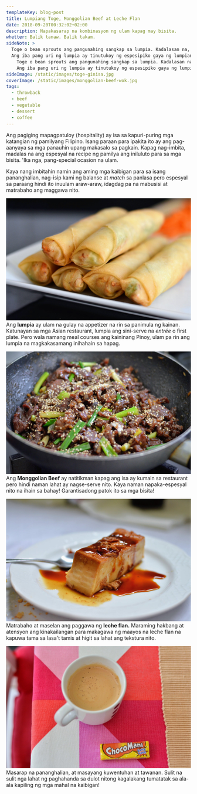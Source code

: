 ```yaml
---
templateKey: blog-post
title: Lumpiang Toge, Monggolian Beef at Leche Flan
date: 2018-09-20T00:32:02+02:00
description: Napakasarap na kombinasyon ng ulam kapag may bisita.
whetter: Balik tanaw. Balik takam.
sideNote: >
  Toge o bean sprouts ang pangunahing sangkap sa lumpia. Kadalasan na, kapag sinabing lumpia lang, tinutukoy nito ang lumpiang toge o gulay.
  Ang iba pang uri ng lumpia ay tinutukoy ng espesipiko gaya ng lumpiang ubod, lumpiang Shanghai, lumpiang sariwa, atbp.
    Toge o bean sprouts ang pangunahing sangkap sa lumpia. Kadalasan na, kapag sinabing lumpia lang, tinutukoy nito ang lumpiang toge o gulay.
    Ang iba pang uri ng lumpia ay tinutukoy ng espesipiko gaya ng lumpiang ubod, lumpiang Shanghai, lumpiang sariwa, atbp.
sideImage: /static/images/toge-ginisa.jpg
coverImage: /static/images/monggolian-beef-wok.jpg
tags:
  - throwback
  - beef
  - vegetable
  - dessert
  - coffee
---
```


Ang pagiging mapagpatuloy (hospitality) ay isa sa kapuri-puring mga katangian ng pamilyang Filipino. Isang paraan para ipakita ito ay ang pag-aanyaya sa mga panauhin upang makasalo sa pagkain. Kapag nag-imbita, madalas na ang espesyal na recipe ng pamilya ang iniluluto para sa mga bisita. 'Ika nga, pang-special ocasion na ulam.

Kaya nang imbitahin namin ang aming mga kaibigan para sa isang pananghalian, nag-isip kami ng balanse at _match_ sa panlasa pero espesyal sa paraang hindi ito inuulam araw-araw, idagdag pa na mabusisi at matrabaho ang maggawa nito.

![Piniritong lumpiang gulay](/static/images/lumpia-gulay.jpg)
Ang **lumpia** ay ulam na gulay na appetizer na rin sa panimula ng kainan. Katunayan sa mga Asian restaurant, lumpia ang sini-serve na *entrée* o first plate. Pero wala namang meal courses ang kaininang Pinoy, ulam pa rin ang lumpia na magkakasamang inihahain sa hapag.

![Monggolian beef na binudburan ng tinustang linga](/static/images/monggolian-beef-wok.jpg)
Ang **Monggolian Beef** ay natitikman kapag ang isa ay kumain sa restaurant pero hindi naman lahat ay nagse-serve nito. Kaya naman napaka-espesyal nito na ihain sa bahay! Garantisadong patok ito sa mga bisita!

![Leche flan](/static/images/leche-flan.jpg)
Matrabaho at maselan ang paggawa ng **leche flan.** Maraming hakbang at atensyon ang kinakailangan para makagawa ng maayos na leche flan na kapuwa tama sa lasa't tamis at higit sa lahat ang tekstura nito.

![Kape't gatas at ChocoMani](/static/images/kape-chocomani.jpg)
Masarap na pananghalian, at masayang kuwentuhan at tawanan. Sulit na sulit nga lahat ng paghahanda sa dulot nitong kagalakang tumatatak sa ala-ala kapiling ng mga mahal na kaibigan!
